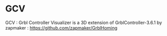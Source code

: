 GCV
===

GCV  : Grbl Controller Visualizer is a 3D extension of GrblController-3.6.1 
        by zapmaker : <https://github.com/zapmaker/GrblHoming>
